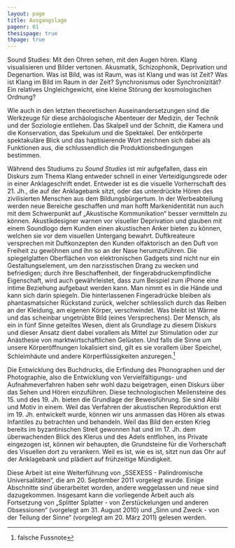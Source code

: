 ```yaml
---
layout: page
title: Ausgangslage
pagenr: 01
thesispage: true
thpage: true
---
```


Sound Studies: Mit den Ohren sehen, mit den Augen hören. Klang visualisieren und Bilder vertonen. Akusmatik, Schizophonik, Deprivation und Degenartion. Was ist Bild, was ist Raum, was ist Klang und was ist Zeit? Was ist Klang im Bild im Raum in der Zeit? Synchronismus oder Synchronizität? Ein relatives Ungleichgewicht, eine kleine Störung der kosmologischen Ordnung?

Wie auch in den letzten theoretischen Auseinandersetzungen sind die Werkzeuge für diese archäologische Abenteuer der Medizin, der Technik und der Soziologie entliehen. Das Skalpell und der Schnitt, die Kamera und die Konservation, das Spekulum und die Spektakel. Der entkörperte spektakuläre Blick und das haptisierende Wort zeichnen sich dabei als Funktionen aus, die schlussendlich die Produktionsbedingungen bestimmen.

Während des Studiums zu *Sound Studies* ist mir aufgefallen, dass ein Diskurs zum Thema Klang entweder schnell in einer Verteidigungsrede oder in einer Anklageschrift endet. Entweder ist es die visuelle Vorherrschaft des 21. Jh., die auf der Anklagebank sitzt, oder das unterdrückte Hören des zivilisierten Menschen aus dem Bildungsbürgertum. In der Werbeabteilung werden neue Bereiche geschaffen und man hofft Markenidentität nun auch mit dem Schwerpunkt auf „Akustische Kommunikation“ besser vermitteln zu können. Akustikdesigner warnen vor visueller Deprivation und glauben mit einem Soundlogo dem Kunden einen akustischen Anker bieten zu können, welchen sie vor dem visuellen Untergang bewahrt. Duftkreateure versprechen mit Duftkonzepten den Kunden olfaktorisch an den Duft von Freiheit zu gewöhnen und ihn so an der Nase herumzuführen. Die spiegelglatten Oberflächen von elektronischen Gadgets sind nicht nur ein Gestaltungselement, um den narzisstischen Drang zu wecken und befriedigen; durch ihre Beschaffenheit, der fingerabdruckempfindliche Eigenschaft, wird auch gewährleistet, dass zum Beispiel zum iPhone eine intime Beziehung aufgebaut werden kann. Man nimmt es in die Hände und kann sich darin spiegeln. Die hinterlassenen Fingeradrücke bleiben als phantasmatsicher Rückstand zurück, welcher schliesslich durch das Reiben an der Kleidung, am eigenen Körper, verschwindet. Was bleibt ist Wärme und das scheinbar ungetrübte Bild (eines Versprechens). Der Mensch, als ein in fünf Sinne geteiltes Wesen, dient als Grundlage zu diesem Diskurs und dieser Ansatz dient dabei vorallem als Mittel zur Stimulation oder zur Anästhesie von marktwirtschaftlichen Gelüsten. Und falls die Sinne um unsere Körperöffnungen lokalisiert sind, gilt es sie vorallem über Speichel, Schleimhäute und andere Körperflüssigkeiten anzuregen.[^1]

Die Entwicklung des Buchdrucks, die Erfindung des Phonographen und der Photographie, also die Entwicklung von Vervielfältigungs- und Aufnahmeverfahren haben sehr wohl dazu beigetragen, einen Diskurs über das Sehen und Hören einzuführen. Diese technologischen Meilensteine des 15. und des 19. Jh. bieten die Grundlage der Beweisführung. Sie sind Alibi und Motiv in einem. Weil das Verfahren der akustischen Reproduktion erst im 19. Jh. entwickelt wurde, können wir uns anmassen das Hören als etwas Infantiles zu betrachten und behandeln.
Weil das Bild den ersten Krieg bereits im byzantinischen Streit gewonnen hat und im 17. Jh. dem überwachenden Blick des Klerus und des Adels entflohen, ins Private eingezogen ist, können wir behaupten, die Grundsteine für die Vorherschaft des Visuellen dort zu verankern. Weil es ist, wie es ist, sitzt nun das Ohr auf der Anklagebank und plädiert auf frühzeitige Mündigkeit.

Diese Arbeit ist eine Weiterführung von „SSEXESS - Palindromische Universalitäten“, die am 20. September 2011 vorgelegt wurde. Einige Abschnitte sind überarbeitet worden, andere weggelassen und neue sind dazugekommen. Insgesamt kann die vorliegende Arbeit auch als Fortsetzung von „Splitter Splatter - von Zerstückelungen und anderen Obsessionen“ (vorgelegt am 31. August 2010) und „Sinn und Zweck - von der Teilung der Sinne“ (vorgelegt am 20. März 2011) gelesen werden.

[^1]: falsche Fussnote
